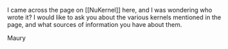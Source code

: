 I came across the page on [[NuKernel]] here, and I was wondering who wrote it? I would like to ask you about the various kernels mentioned in the page, and what sources of information you have about them.

Maury